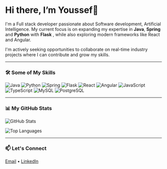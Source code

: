# Hi there, I’m Youssef👋

I'm a Full stack developer passionate about Software development, Artificial Intelligence. My current focus is on expanding my expertise in **Java**, **Spring** and **Python** with **Flask** , while also exploring modern frameworks like React and Angular.

I'm actively seeking opportunities to collaborate on real-time industry projects where I can contribute and grow my skills.

---
### 🛠️ Some of My Skills
![Java](https://img.shields.io/badge/-Java-007396?logo=java&logoColor=white&style=for-the-badge)
![Python](https://img.shields.io/badge/-Python-3776AB?logo=python&logoColor=white&style=for-the-badge)
![Spring](https://img.shields.io/badge/-Spring-6DB33F?logo=spring&logoColor=white&style=for-the-badge)
![Flask](https://img.shields.io/badge/-Flask-000000?logo=flask&logoColor=white&style=for-the-badge)
![React](https://img.shields.io/badge/-React-61DAFB?logo=react&logoColor=white&style=for-the-badge)
![Angular](https://img.shields.io/badge/-Angular-DD0031?logo=angular&logoColor=white&style=for-the-badge)
![JavaScript](https://img.shields.io/badge/-JavaScript-F7DF1E?logo=javascript&logoColor=black&style=for-the-badge)
![TypeScript](https://img.shields.io/badge/-TypeScript-3178C6?logo=typescript&logoColor=white&style=for-the-badge)
![MySQL](https://img.shields.io/badge/-MySQL-4479A1?logo=mysql&logoColor=white&style=for-the-badge)
![PostgreSQL](https://img.shields.io/badge/-PostgreSQL-336791?logo=postgresql&logoColor=white&style=for-the-badge)

---

### 📊 My GitHub Stats
![GitHub Stats](https://github-readme-stats.vercel.app/api?username=youssefaitelhaj&show_icons=true&theme=radical)

![Top Languages](https://github-readme-stats.vercel.app/api/top-langs/?username=youssefaitelhaj&layout=compact&theme=radical)

---

### 📫 Let's Connect
[Email](mailto:youssef.aitelhaj.abdeslam@gmail.com) • [LinkedIn](https://www.linkedin.com/in/youssef-ait-elhaj-a37263165/)

